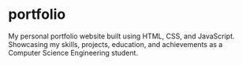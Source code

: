# portfolio
 My personal portfolio website built using HTML, CSS, and JavaScript. Showcasing my skills, projects, education, and achievements as a Computer Science Engineering student.

